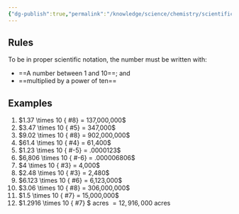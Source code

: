 ```yaml
---
{"dg-publish":true,"permalink":"/knowledge/science/chemistry/scientific-notation/"}
---
```


## Rules
To be in proper scientific notation, the number must be written with:
* ==A number between 1 and 10==; and
* ==multiplied by a power of ten==

## Examples
1. $1.37 \times 10
{ #8}
 = 137,000,000$
2. $3.47 \times 10
{ #5}
 = 347,000$
3. $9.02 \times 10
{ #8}
= 902,000,000$
4. $61.4 \times 10
{ #4}
 = 61,400$
5. $1.23 \times 10
{ #-5}
 = .0000123$
6. $6,806 \times 10
{ #-6}
 = .000006806$
7. $4 \times 10
{ #3}
 = 4,000$
8. $2.48 \times 10
{ #3}
 = 2,480$
9. $6.123 \times 10
{ #6}
 = 6,123,000$
10. $3.06 \times 10
{ #8}
 = 306,000,000$
11. $1.5 \times 10
{ #7}
 = 15,000,000$
12. $1.2916 \times 10
{ #7}
$ acres $= 12,916,000$ acres

